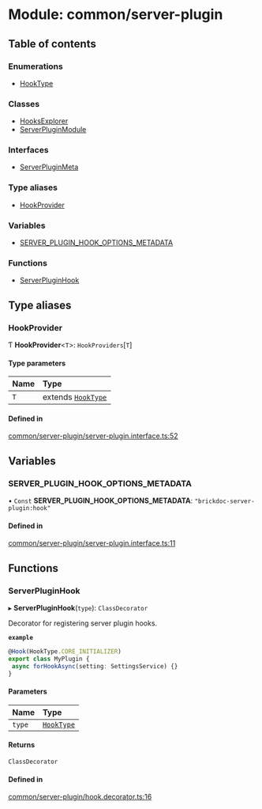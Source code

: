 # Module: common/server-plugin

## Table of contents

### Enumerations

- [HookType](../enums/common_server_plugin.HookType.md)

### Classes

- [HooksExplorer](../classes/common_server_plugin.HooksExplorer.md)
- [ServerPluginModule](../classes/common_server_plugin.ServerPluginModule.md)

### Interfaces

- [ServerPluginMeta](../interfaces/common_server_plugin.ServerPluginMeta.md)

### Type aliases

- [HookProvider](common_server_plugin.md#hookprovider)

### Variables

- [SERVER\_PLUGIN\_HOOK\_OPTIONS\_METADATA](common_server_plugin.md#server_plugin_hook_options_metadata)

### Functions

- [ServerPluginHook](common_server_plugin.md#serverpluginhook)

## Type aliases

### <a id="hookprovider" name="hookprovider"></a> HookProvider

Ƭ **HookProvider**<`T`\>: `HookProviders`[`T`]

#### Type parameters

| Name | Type |
| :------ | :------ |
| `T` | extends [`HookType`](../enums/common_server_plugin.HookType.md) |

#### Defined in

[common/server-plugin/server-plugin.interface.ts:52](https://github.com/brickdoc/brickdoc/blob/master/apps/server-api/src/common/server-plugin/server-plugin.interface.ts#L52)

## Variables

### <a id="server_plugin_hook_options_metadata" name="server_plugin_hook_options_metadata"></a> SERVER\_PLUGIN\_HOOK\_OPTIONS\_METADATA

• `Const` **SERVER\_PLUGIN\_HOOK\_OPTIONS\_METADATA**: ``"brickdoc-server-plugin:hook"``

#### Defined in

[common/server-plugin/server-plugin.interface.ts:11](https://github.com/brickdoc/brickdoc/blob/master/apps/server-api/src/common/server-plugin/server-plugin.interface.ts#L11)

## Functions

### <a id="serverpluginhook" name="serverpluginhook"></a> ServerPluginHook

▸ **ServerPluginHook**(`type`): `ClassDecorator`

Decorator for registering server plugin hooks.

**`example`**
```ts
@Hook(HookType.CORE_INITIALIZER)
export class MyPlugin {
 async forHookAsync(setting: SettingsService) {}
}
```

#### Parameters

| Name | Type |
| :------ | :------ |
| `type` | [`HookType`](../enums/common_server_plugin.HookType.md) |

#### Returns

`ClassDecorator`

#### Defined in

[common/server-plugin/hook.decorator.ts:16](https://github.com/brickdoc/brickdoc/blob/master/apps/server-api/src/common/server-plugin/hook.decorator.ts#L16)
